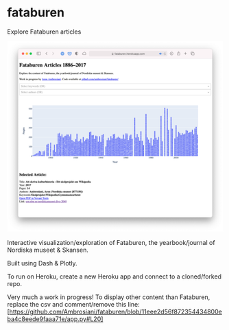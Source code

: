 # fataburen
 Explore Fataburen articles

![Screenshot 2021-01-11](screenshot.png)

Interactive visualization/exploration of Fataburen, the yearbook/journal of Nordiska museet & Skansen.

Built using Dash & Plotly.

To run on Heroku, create a new Heroku app and connect to a cloned/forked repo.

Very much a work in progress! To display other content than Fataburen, replace the csv and comment/remove this line:[https://github.com/Ambrosiani/fataburen/blob/11eee2d56f872354434800eba4c8eede9faaa71e/app.py#L20]
